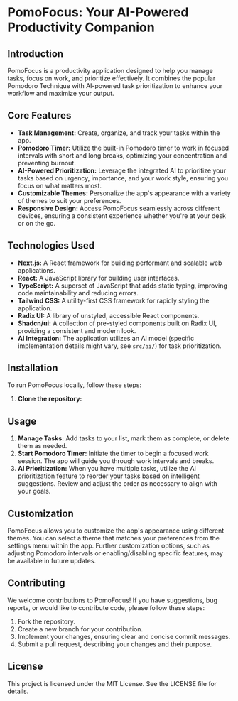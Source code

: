 # PomoFocus: Your AI-Powered Productivity Companion

## Introduction

PomoFocus is a productivity application designed to help you manage tasks, focus on work, and prioritize effectively. It combines the popular Pomodoro Technique with AI-powered task prioritization to enhance your workflow and maximize your output.

## Core Features

*   **Task Management:** Create, organize, and track your tasks within the app.
*   **Pomodoro Timer:** Utilize the built-in Pomodoro timer to work in focused intervals with short and long breaks, optimizing your concentration and preventing burnout.
*   **AI-Powered Prioritization:** Leverage the integrated AI to prioritize your tasks based on urgency, importance, and your work style, ensuring you focus on what matters most.
*   **Customizable Themes:** Personalize the app's appearance with a variety of themes to suit your preferences.
*   **Responsive Design:** Access PomoFocus seamlessly across different devices, ensuring a consistent experience whether you're at your desk or on the go.

## Technologies Used

*   **Next.js:** A React framework for building performant and scalable web applications.
*   **React:** A JavaScript library for building user interfaces.
*   **TypeScript:** A superset of JavaScript that adds static typing, improving code maintainability and reducing errors.
*   **Tailwind CSS:** A utility-first CSS framework for rapidly styling the application.
*   **Radix UI:** A library of unstyled, accessible React components.
*   **Shadcn/ui:** A collection of pre-styled components built on Radix UI, providing a consistent and modern look.
*   **AI Integration:** The application utilizes an AI model (specific implementation details might vary, see `src/ai/`) for task prioritization.

## Installation

To run PomoFocus locally, follow these steps:

1.  **Clone the repository:**

    
## Usage

1.  **Manage Tasks:** Add tasks to your list, mark them as complete, or delete them as needed.
2.  **Start Pomodoro Timer:** Initiate the timer to begin a focused work session. The app will guide you through work intervals and breaks.
3.  **AI Prioritization:** When you have multiple tasks, utilize the AI prioritization feature to reorder your tasks based on intelligent suggestions. Review and adjust the order as necessary to align with your goals.

## Customization

PomoFocus allows you to customize the app's appearance using different themes. You can select a theme that matches your preferences from the settings menu within the app. Further customization options, such as adjusting Pomodoro intervals or enabling/disabling specific features, may be available in future updates.

## Contributing

We welcome contributions to PomoFocus! If you have suggestions, bug reports, or would like to contribute code, please follow these steps:

1.  Fork the repository.
2.  Create a new branch for your contribution.
3.  Implement your changes, ensuring clear and concise commit messages.
4.  Submit a pull request, describing your changes and their purpose.

## License

This project is licensed under the MIT License. See the LICENSE file for details.